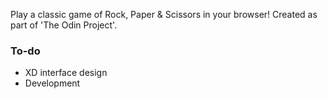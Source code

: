 Play a classic game of Rock, Paper & Scissors in your browser!
Created as part of 'The Odin Project'.

### To-do
- XD interface design
- Development